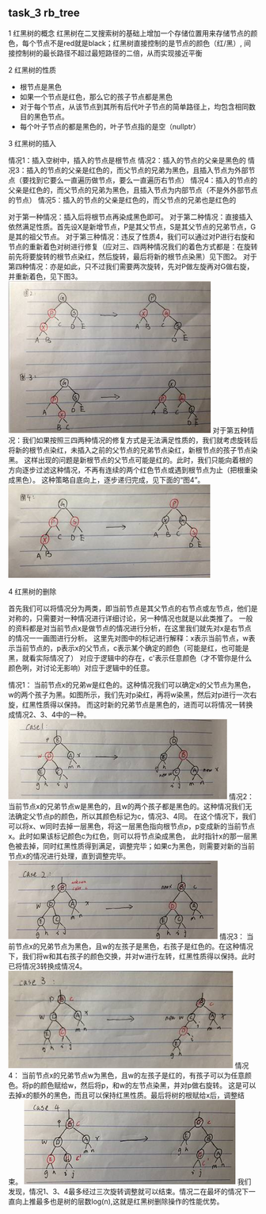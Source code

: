 ## task_3 rb_tree

1 红黑树的概念
红黑树在二叉搜索树的基础上增加一个存储位置用来存储节点的颜色，每个节点不是red就是black；红黑树直接控制的是节点的颜色（红/黑）,
间接控制树的最长路径不超过最短路径的二倍，从而实现接近平衡

2 红黑树的性质
* 根节点是黑色
* 如果一个节点是红色，那么它的孩子节点都是黑色
* 对于每个节点，从该节点到其所有后代叶子节点的简单路径上，均包含相同数目的黑色节点。
* 每个叶子节点的都是黑色的，叶子节点指的是空（nullptr）

3 红黑树的插入

情况1：插入空树中，插入的节点是根节点
情况2：插入的节点的父亲是黑色的
情况3：插入的节点的父亲是红色的，而父节点的兄弟为黑色，且插入节点为外部节点（要找到它要么一直遍历做节点，要么一直遍历右节点）
情况4：插入的节点的父亲是红色的，而父节点的兄弟为黑色，且插入节点为内部节点（不是外外部节点的节点）
情况5：插入的节点的父亲是红色的，而父节点的兄弟也是红色的

对于第一种情况：插入后将根节点再染成黑色即可。
对于第二种情况：直接插入依然满足性质。首先设X是新增节点，P是其父节点，S是其父节点的兄弟节点，G是其的祖父节点。
对于第三种情况：违反了性质4，我们可以通过对P进行右旋和节点的重新着色对树进行修复（应对三、四两种情况我们的着色方式都是：在旋转前先将要旋转的根节点染红，然后旋转，最后将新的根节点染黑）见下图2。
对于第四种情况：亦是如此，只不过我们需要两次旋转，先对P做左旋再对G做右旋，并重新着色，见下图3。
![img.png](img.png)
对于第五种情况：我们如果按照三四两种情况的修复方式是无法满足性质的，我们就考虑旋转后将新的根节点染红，未插入之前的父节点的兄弟节点染红，新根节点的孩子节点染黑。
这样出现的问题是新根节点的父节点可能是红的。此时，我们只能向着根的方向逐步过滤这种情况，不再有连续的两个红色节点或遇到根节点为止（把根重染成黑色）。
这种策略自底向上，逐步递归完成，见下面的“图4”。
![img_1.png](img_1.png)

4 红黑树的删除

首先我们可以将情况分为两类，即当前节点是其父节点的右节点或左节点，他们是对称的，只需要对一种情况进行详细讨论，另一种情况也就是以此类推了。
一般的资料都是对当前节点x是做节点的情况进行分析，在这里我们就先对x是右节点的情况一一画图进行分析。
这里先对图中的标记进行解释：x表示当前节点，w表示当前节点的，p表示x的父节点，c表示某个确定的颜色（可能是红，也可能是黑，就看实际情况了）
对应于逻辑中的存在，c'表示任意颜色（才不管你是什么颜色咧，对讨论无影响）对应于逻辑中的任意。

情况1：
当前节点x的兄弟w是红色的。这种情况我们可以确定x的父节点为黑色，w的两个孩子为黑。如图所示，我们先对p染红，再将w染黑，然后对p进行一次右旋，红黑性质得以保持。
而这时新的兄弟节点是黑色的，进而可以将情况一转换成情况2、3、4中的一种。
![img_2.png](img_2.png)
情况2：
当前节点x的兄弟节点w是黑色的，且w的两个孩子都是黑色的。这种情况我们无法确定父节点p的颜色，所以其颜色标记为c，情况3、4同。
在这个情况下，我们可以将x、w同时去掉一层黑色，将这一层黑色指向根节点p，p变成新的当前节点x。此时如果该标记颜色c为红色，则可以将节点染成黑色，
此时指针x的那一层黑色被去掉，同时红黑性质得到满足，调整完毕；如果c为黑色，则需要对新的当前节点x的情况进行处理，直到调整完毕。
![img_3.png](img_3.png)
情况3：
当前节点x的兄弟节点为黑色，且w的左孩子是黑色，右孩子是红色的。在这种情况下，我们将w和其右孩子的颜色交换，并对w进行左转，红黑性质得以保持。此时已将情况3转换成情况4。
![img_4.png](img_4.png)
情况4：
当前节点x的兄弟节点w为黑色，且w的左孩子是红的，有孩子可以为任意颜色。将p的颜色赋给w，然后将p，和w的左节点染黑，并对p做右旋转。
这是可以去掉x的额外的黑色，而且可以保持红黑性质。最后将树的根赋给x后，调整结束。
![img_5.png](img_5.png)
我们发现，情况1、3、4最多经过三次旋转调整就可以结束。情况二在最坏的情况下一直向上推最多也是树的层数log(n),这就是红黑树删除操作的性能优势。